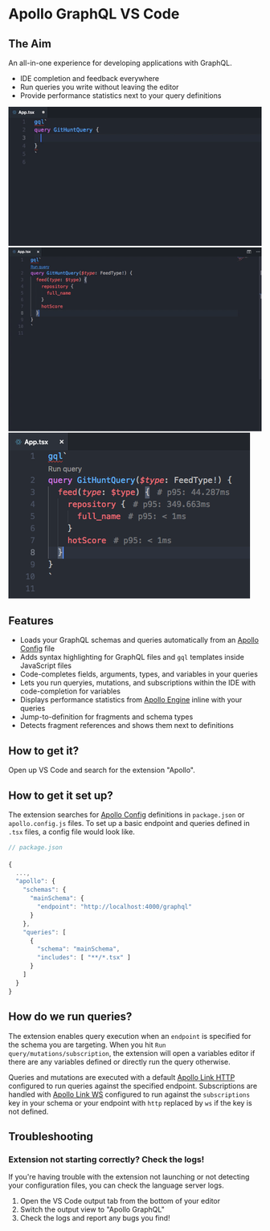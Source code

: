 # Apollo GraphQL VS Code

## The Aim

An all-in-one experience for developing applications with GraphQL.

- IDE completion and feedback everywhere
- Run queries you write without leaving the editor
- Provide performance statistics next to your query definitions

![Code completing queries](images/variable-argument-completion.gif)
![Running a query with variables](images/query-with-vars.gif)
![Viewing Engine statistics](images/engine-stats.png)

## Features

- Loads your GraphQL schemas and queries automatically from an [Apollo Config](https://github.com/apollographql/apollo-cli/blob/master/packages/apollo-cli/README.md#configuration) file
- Adds syntax highlighting for GraphQL files and `gql` templates inside JavaScript files
- Code-completes fields, arguments, types, and variables in your queries
- Lets you run queryies, mutations, and subscriptions within the IDE with code-completion for variables
- Displays performance statistics from [Apollo Engine](https://www.apollographql.com/engine) inline with your queries
- Jump-to-definition for fragments and schema types
- Detects fragment references and shows them next to definitions

## How to get it?

Open up VS Code and search for the extension "Apollo".

## How to get it set up?

The extension searches for [Apollo Config](https://github.com/apollographql/apollo-cli/blob/master/packages/apollo-cli/README.md#configuration) definitions in `package.json` or `apollo.config.js` files. To set up a basic endpoint and queries defined in `.tsx` files, a config file would look like.

```js
// package.json

{
  ...,
  "apollo": {
    "schemas": {
      "mainSchema": {
        "endpoint": "http://localhost:4000/graphql"
      }
    },
    "queries": [
      {
        "schema": "mainSchema",
        "includes": [ "**/*.tsx" ]
      }
    ]
  }
}
```

## How do we run queries?

The extension enables query execution when an `endpoint` is specified for the schema you are targeting. When you hit `Run query/mutations/subscription`, the extension will open a variables editor if there are any variables defined or directly run the query otherwise.

Queries and mutations are executed with a default [Apollo Link HTTP](https://www.apollographql.com/docs/link/links/http.html) configured to run queries against the specified endpoint. Subscriptions are handled with [Apollo Link WS](https://www.apollographql.com/docs/link/links/ws.html) configured to run against the `subscriptions` key in your schema or your endpoint with `http` replaced by `ws` if the key is not defined.

## Troubleshooting

### Extension not starting correctly? Check the logs!

If you're having trouble with the extension not launching or not detecting your configuration files, you can check the language server logs.

1.  Open the VS Code output tab from the bottom of your editor
2.  Switch the output view to "Apollo GraphQL"
3.  Check the logs and report any bugs you find!
